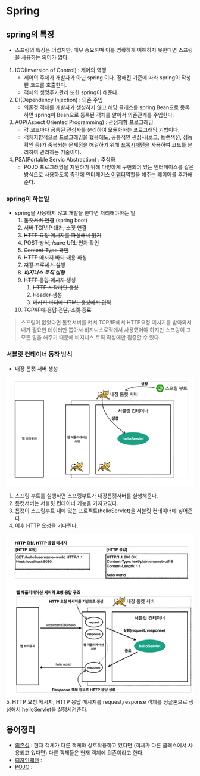 # Spring

## spring의 특징

* 스프링의 특징은 어렵지만, 매우 중요하며 이를 명확하게 이해하지 못한다면 스프링을 사용하는 의미가 없다.

1. IOC(Inversion of Control) : 제어의 역행
    * 제어의 주체가 개발자가 아닌 spring 이다. 정해진 기준에 따라 spring이 작성된 코드를 호출한다.
    * 객체의 생명주기관리 또한 spring이 해준다.
2. DI(Dependency Injection) : 의존 주입
    * 의존정 객체를 개발자가 생성하지 않고 해당 클래스를 spring Bean으로 등록하면 spring이 Bean으로 등록된 객체를 알아서 의존관계를 주입한다.
3. AOP(Aspect Oriented Programming) : 관점지향 프로그래밍
    * 각 코드마다 공통된 관심사를 분리하여 모듈화하는 프로그래밍 기법이다.
    * 객체지향적으로 프로그래밍을 했음에도, 공통적인 관심사(로그, 트랜잭션, 성능확인 등)가 중복되는 문제점을 해결하기 위해 [프록시패턴]()을 사용하여 코드를 분리하여 관리하는 기술이다.
4. PSA(Portable Servic Abstraction) : 추상화
    * POJO 프로그래밍을 지원하기 위해 다양하게 구현되어 있는 인터페이스를 같은 방식으로 사용하도록 중간에 인터페이스 [어댑터]()역할을 해주는 레이어를 추가해준다.

### spring이 하는일
* spring을 사용하지 않고 개발을 한다면 처리해야하는 일
  1. ~~톰캣서버 연결~~ (spring boot)
  2. ~~서버 TCP/IP 대기, 소켓 연결~~
  3. ~~HTTP 요청 메시지를 파싱해서 읽기~~
  4. ~~POST 방식, /save URL 인지 확인~~
  5. ~~Content-Type 확인~~
  6. ~~HTTP 메시지 바디 내용 파싱~~
  7. ~~저장 프로세스 실행~~
  8. ***비지니스 로직 실행***
  9. ~~HTTP 응답 메시지 생성~~
     1. ~~HTTP 시작라인 생성~~
     2. ~~Header 생성~~
     3. ~~메시지 바디에 HTML 생성에서 입력~~
  10. ~~TCP/IP에 응답 전달, 소켓 종료~~

> 스프링이 없었다면 톰캣서버를 켜서 TCP/IP에서 HTTP요청 메시지를 받아와서
> 내가 필요한 데이터만 뽑아서 비지니스로직에서 사용했어야 하지만 스프링이
> 그 모든 일을 해주기 때문에 비지니스 로직 작성에만 집중할 수 있다.

### 서블릿 컨테이너 동작 방식

* 내장 톰캣 서버 생성 <br>
<img src="https://github.com/gudals-kim/Studyroom/blob/delevlop/webFramework/spring/img/tomcatServer.png">

1. 스프링 부트를 실행하면 스프링부트가 내장톰캣서버를 실행해준다.
2. 톰캣서버는 서블릿 컨테이너 기능을 가지고있다.
3. 톰캣이 스프링부트 내에 있는 프로젝트(helloServlet)을 서블릿 컨테이너에 넣어준다.
4. 이후 HTTP 요청을 기다린다.<br>
<img src="https://github.com/gudals-kim/Studyroom/blob/delevlop/webFramework/spring/img/rquestAndResponse.png">
<img src="https://github.com/gudals-kim/Studyroom/blob/delevlop/webFramework/spring/img/webappServerRequestResponse.png">
5. HTTP 요청 메시지, HTTP 응답 메시지를 request,response 객체를 싱글톤으로 생성해서 helloServlet을 실행시켜준다.
<br>





## 용어정리
- [의존성]() : 현재 객체가 다른 객체와 상호작용하고 있다면 (객체가 다른 클래스에서 사용되고 있다면) 다른 객체들은 현재 객체에 의존이라고 한다.
- [디자인패턴]() :
- [POJO]() : 